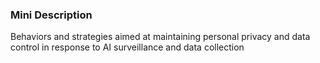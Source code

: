 ### Mini Description

Behaviors and strategies aimed at maintaining personal privacy and data control in response to AI surveillance and data collection
